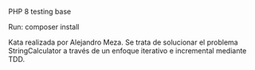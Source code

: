 PHP 8 testing base

Run: composer install

Kata realizada por Alejandro Meza. Se trata de solucionar el problema 
StringCalculator a través de un enfoque iterativo e incremental mediante TDD.